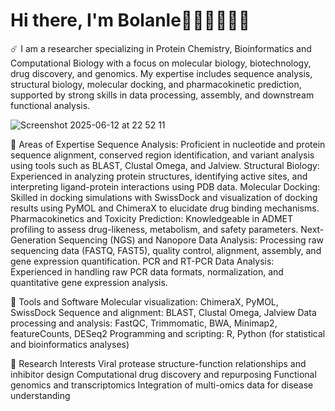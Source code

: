 # Hi there, I'm Bolanle👩🏽‍🔬👩‍💻👋

☄️ I am a researcher specializing in Protein Chemistry, Bioinformatics and Computational Biology with a focus on molecular biology, biotechnology, drug discovery, and genomics. My expertise includes sequence analysis, structural biology, molecular docking, and pharmacokinetic prediction, supported by strong skills in data processing, assembly, and downstream functional analysis.

![Screenshot 2025-06-12 at 22 52 11](https://github.com/user-attachments/assets/475d23c0-858d-41da-9d58-23e30eae2a93)


🎯 Areas of Expertise
Sequence Analysis: Proficient in nucleotide and protein sequence alignment, conserved region identification, and variant analysis using tools such as BLAST, Clustal Omega, and Jalview.
Structural Biology: Experienced in analyzing protein structures, identifying active sites, and interpreting ligand-protein interactions using PDB data.
Molecular Docking: Skilled in docking simulations with SwissDock and visualization of docking results using PyMOL and ChimeraX to elucidate drug binding mechanisms.
Pharmacokinetics and Toxicity Prediction: Knowledgeable in ADMET profiling to assess drug-likeness, metabolism, and safety parameters.
Next-Generation Sequencing (NGS) and Nanopore Data Analysis: Processing raw sequencing data (FASTQ, FAST5), quality control, alignment, assembly, and gene expression quantification.
PCR and RT-PCR Data Analysis: Experienced in handling raw PCR data formats, normalization, and quantitative gene expression analysis.


🎯 Tools and Software
Molecular visualization: ChimeraX, PyMOL, SwissDock
Sequence and alignment: BLAST, Clustal Omega, Jalview
Data processing and analysis: FastQC, Trimmomatic, BWA, Minimap2, featureCounts, DESeq2
Programming and scripting: R, Python (for statistical and bioinformatics analyses)

🎯 Research Interests
Viral protease structure-function relationships and inhibitor design
Computational drug discovery and repurposing
Functional genomics and transcriptomics
Integration of multi-omics data for disease understanding
